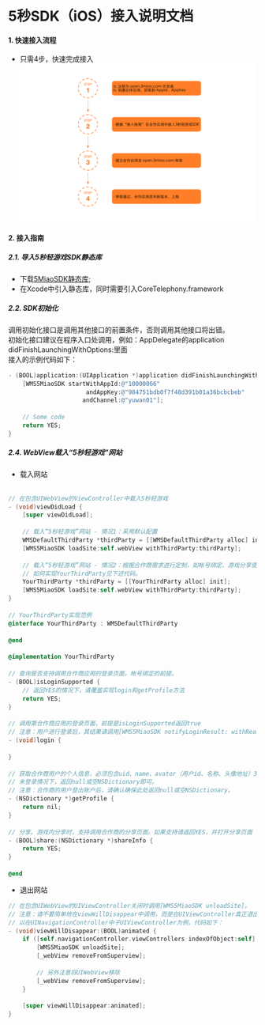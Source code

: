 # 5秒SDK（iOS）接入说明文档

#### 1. 快速接入流程
* 只需4步，快速完成接入
![快速接入流程][quick-import]

#### 2. 接入指南
##### 2.1. 导入5秒轻游戏SDK静态库
  * 下载[5MiaoSDK静态库][static-lib];
  * 在Xcode中引入静态库，同时需要引入CoreTelephony.framework

##### 2.2. SDK初始化

调用初始化接口是调用其他接口的前置条件，否则调用其他接口将出错。  
初始化接口建议在程序入口处调用，例如：AppDelegate的application didFinishLaunchingWithOptions:里面  
接入的示例代码如下：

```objective-c
- (BOOL)application:(UIApplication *)application didFinishLaunchingWithOptions:(NSDictionary *)launchOptions {
    [WMS5MiaoSDK startWithAppId:@"10000066"
                      andAppKey:@"984751bdb0f7f48d391b01a36bcbcbeb"
                     andChannel:@"yuwan01"];

    // Some code
    return YES;
}
```

##### 2.4. WebView载入“5秒轻游戏”网站

* 载入网站

```objective-c

// 在包含UIWebView的ViewController中载入5秒轻游戏
- (void)viewDidLoad {
    [super viewDidLoad];

    // 载入“5秒轻游戏”网站 - 情况1：采用默认配置
    WMSDefaultThirdParty *thirdParty = [[WMSDefaultThirdParty alloc] init];
    [WMS5MiaoSDK loadSite:self.webView withThirdParty:thirdParty];

    // 载入“5秒轻游戏”网站 - 情况2：根据合作商需求进行定制，如帐号绑定、游戏分享使用自带分享等。
    // 如何实现YourThirdParty见下述代码。
    YourThirdParty *thirdParty = [[YourThirdParty alloc] init];
    [WMS5MiaoSDK loadSite:self.webView withThirdParty:thirdParty];
}

// YourThirdParty实现范例
@interface YourThirdParty : WMSDefaultThirdParty

@end

@implementation YourThirdParty

// 查询是否支持调用合作商应用的登录页面，帐号绑定的前提。
- (BOOL)isLoginSupported {
    // 返回YES的情况下，请覆盖实现login和getProfile方法
    return YES;
}

// 调用第合作商应用的登录页面，前提是isLoginSupported返回true
// 注意：用户进行登录后，其结果请调用[WMS5MiaoSDK notifyLoginResult: withReason]通知SDK，以便刷新5秒轻游戏的登录状态
- (void)login {

}

// 获取合作商用户的个人信息，必须包含uid、name、avator（用户id、名称、头像地址）3个字段。
// 未登录情况下，返回null或空NSDictionary即可。
// 注意：合作商的用户登出账户后，请确认确保此处返回null或空NSDictionary。
- (NSDictionary *)getProfile {
    return nil;
}

// 分享。游戏内分享时，支持调用合作商的分享页面。如果支持请返回YES，并打开分享页面
- (BOOL)share:(NSDictionary *)shareInfo {
    return YES;
}

@end

```

* 退出网站

```objective-c
// 在包含UIWebView的UIViewController关闭时调用[WMS5MiaoSDK unloadSite]。
// 注意：请不要简单地在viewWillDisappear中调用，而是在UIViewController真正退出时调用（被登录页面、分享页面覆盖时需注意）
// 以在UINavigationController中子UIViewController为例，代码如下：
- (void)viewWillDisappear:(BOOL)animated {
    if ([self.navigationController.viewControllers indexOfObject:self] == NSNotFound) {
        [WMS5MiaoSDK unloadSite];
        [_webView removeFromSuperview];

        // 另外注意将UIWebView移除
        [_webView removeFromSuperview];
    }

    [super viewWillDisappear:animated];
}


```

[quick-import]: README/quick-import.png "快速接入"
[static-lib]: https://github.com/FishballInteractive/5MiaoSDK-iOS/tree/master/lib/
